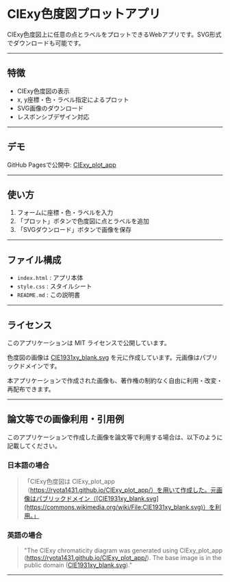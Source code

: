 # CIExy色度図プロットアプリ

CIExy色度図上に任意の点とラベルをプロットできるWebアプリです。SVG形式でダウンロードも可能です。

---

## 特徴

- CIExy色度図の表示
- x, y座標・色・ラベル指定によるプロット
- SVG画像のダウンロード
- レスポンシブデザイン対応

---

## デモ

GitHub Pagesで公開中: [CIExy_plot_app](https://ryota1431.github.io/CIExy_plot_app/)

---

## 使い方

1. フォームに座標・色・ラベルを入力
2. 「プロット」ボタンで色度図に点とラベルを追加
3. 「SVGダウンロード」ボタンで画像を保存

---

## ファイル構成

- `index.html` : アプリ本体
- `style.css` : スタイルシート
- `README.md` : この説明書

---

## ライセンス

このアプリケーションは MIT ライセンスで公開しています。

色度図の画像は [CIE1931xy_blank.svg](https://commons.wikimedia.org/wiki/File:CIE1931xy_blank.svg) を元に作成しています。元画像はパブリックドメインです。

本アプリケーションで作成された画像も、著作権の制約なく自由に利用・改変・再配布できます。

---

## 論文等での画像利用・引用例

このアプリケーションで作成した画像を論文等で利用する場合は、以下のように記載してください。

### 日本語の場合

> 「CIExy色度図は CIExy_plot_app（https://ryota1431.github.io/CIExy_plot_app/）を用いて作成した。元画像はパブリックドメイン（[CIE1931xy_blank.svg](https://commons.wikimedia.org/wiki/File:CIE1931xy_blank.svg)）を利用。」

### 英語の場合

> "The CIExy chromaticity diagram was generated using CIExy_plot_app (https://ryota1431.github.io/CIExy_plot_app/). The base image is in the public domain ([CIE1931xy_blank.svg](https://commons.wikimedia.org/wiki/File:CIE1931xy_blank.svg))."

---